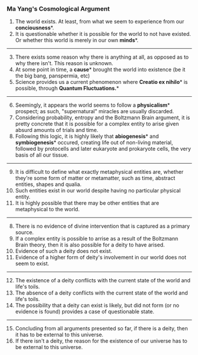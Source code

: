 ### Ma Yang's Cosmological Argument

1. The world exists. At least, from what we seem to experience from our **conciousness***.
2. It is questionable whether it is possible for the world to not have existed. Or whether this world is merely in our own **minds***.

---

3. There exists some reason why there is anything at all, as opposed as to why there isn't. This reason is unknown.
4. At some point in time, a **cause*** brought the world into existence (be it the big bang, panspermia, etc)
5. Science provides us a current phenomenon where **Creatio ex nihilo*** is possible, through **Quantum Fluctuations.***

---

6. Seemingly, it appears the world seems to follow a **physicalism*** prospect; as such, "supernatural" miracles are usually discarded.
7. Considering probability, entropy and the Boltzmann Brain argument, it is pretty concrete that it is possible for a complex entity to arise given absurd amounts of trials and time.
8. Following this logic, it is highly likely that **abiogenesis*** and **symbiogenesis*** occured, creating life out of non-living material, followed by protocells and later eukaryote and prokaryote cells, the very basis of all our tissue.

---

9. It is difficult to define what exactly metaphysical entities are, whether they're some form of matter or metamatter, such as time, abstract entities, shapes and qualia.
10. Such entities exist in our world despite having no particular physical entity.
11. It is highly possible that there may be other entities that are metaphysical to the world.

---

8. There is no evidence of divine intervention that is captured as a primary source.
9. If a complex entity is possible to arrise as a result of the Boltzmann Brain theory, then it is also possible for a deity to have arised.
10. Evidence of such a deity does not exist.
11. Evidence of a higher form of deity's involvement in our world does not seem to exist.

---

12. The existence of a deity conflicts with the current state of the world and life's toils.
13. The absence of a deity conflicts with the current state of the world and life's toils.
14. The possibility that a deity can exist is likely, but did not form (or no evidence is found) provides a case of questionable state.

---

15. Concluding from all arguments presented so far, if there is a deity, then it has to be external to this universe.
16. If there isn't a deity, the reason for the existence of our universe has to be external to this universe.


